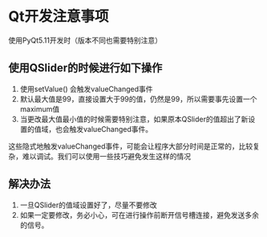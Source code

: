 # Qt开发注意事项

使用PyQt5.11开发时（版本不同也需要特别注意）

## 使用QSlider的时候进行如下操作

1. 使用setValue() 会触发valueChanged事件
2. 默认最大值是99，直接设置大于99的值，仍然是99，所以需要事先设置一个maximum值
3. 当更改最大值最小值的时候需要特别注意，如果原本QSlider的值超出了新设置的值域，也会触发valueChanged事件。

这些隐式地触发valueChanged事件，可能会让程序大部分时间是正常的，比较复杂，难以调试。我们可以使用一些技巧避免发生这样的情况

## 解决办法

1. 一旦QSlider的值域设置好了，尽量不要修改
2. 如果一定要修改，务必小心，可在进行操作前断开信号槽连接，避免发送多余的信号。